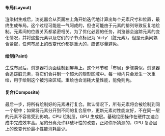 #### 布局(Layout)

渲染树生成后，浏览器会从页面左上角开始迭代地计算出每个元素尺寸和位置，最终生成布局。这个过程可能是一气呵成的，但也可能由于元素的排列导致反复地绘制。元素间的位置关系都紧密相关。为了优化必要的任务，浏览器会追踪元素的变化情况，并将这些元素以及它们的子节点标记为 ‘dirty’（脏元素）。但是元素间耦合紧密，任何布局上的改变代价都是重大的，应该尽量避免。

#### 绘制(Paint)

生成布局后，浏览器将页面绘制到屏幕上。这个环节和「布局」步骤类似，浏览器会追踪脏元素，将它们合并到一个超大的矩形区域中。每一帧内只会发生一次重绘，用于绘制这个被污染区域。重绘也会消耗大量性能，能免则免。

#### 复合(Composite)

最后一步，将所有绘制好的元素进行复合。默认情况下，所有元素将会被绘制到同一个层中；如果将元素分开到不同的复合层中，更新元素对性能友好，不在同一层的元素不容易受到影响。CPU 绘制层，GPU 生成层。基础绘图操作在硬件加速合成中完成效率高。层的分离允许非破坏性的改变，正如你所猜测的，GPU 复合层上的改变代价最小性能消耗最少。

